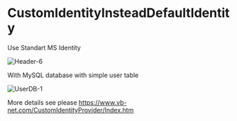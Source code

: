 # CustomIdentityInsteadDefaultIdentity

Use Standart MS Identity

![Header-6](https://user-images.githubusercontent.com/104725261/204138773-b5c2aac6-01db-488e-bb8a-772e1accd241.png)

With MySQL database with simple user table

![UserDB-1](https://user-images.githubusercontent.com/104725261/204138790-6fe1dd1a-89b9-4e89-ba58-c263eddf6747.png)

More details see please https://www.vb-net.com/CustomIdentityProvider/Index.htm
